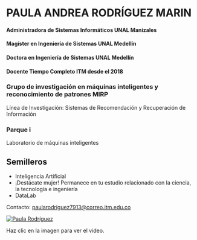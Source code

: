 # PAULA ANDREA RODRÍGUEZ MARIN

#### Administradora de Sistemas Informáticos UNAL Manizales
#### Magíster en Ingeniería de Sistemas UNAL Medellín 
#### Doctora en Ingeniería de Sistemas UNAL Medellín 

#### Docente Tiempo Completo ITM desde el 2018

### Grupo de investigación en máquinas inteligentes y reconocimiento de patrones MIRP
Línea de Investigación: Sistemas de Recomendación y Recuperación de Información

### Parque i
Laboratorio de máquinas inteligentes

## Semilleros
- Inteligencia Artificial
- ¡Destácate mujer! Permanece en tu estudio relacionado con la ciencia, la tecnología e ingeniería
- DataLab

Contacto: paularodriguez7913@correo.itm.edu.co


[![Paula Rodríguez](https://img.youtube.com/vi/FOhQsONTxX8/maxresdefault.jpg)](https://www.youtube.com/watch?v=FOhQsONTxX8)

Haz clic en la imagen para ver el video.
